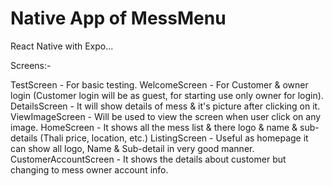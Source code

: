 # Native App of MessMenu

React Native with Expo...

Screens:-

TestScreen - For basic testing.
WelcomeScreen - For Customer & owner login (Customer login will be as guest, for starting use only owner for login).
DetailsScreen - It will show details of mess & it's picture after clicking on it.
ViewImageScreen - Will be used to view the screen when user click on any image.
HomeScreen - It shows all the mess list & there logo & name & sub-details (Thali price, location, etc.)
ListingScreen - Useful as homepage it can show all logo, Name & Sub-detail in very good manner.
CustomerAccountScreen - It shows the details about customer but changing to mess owner account info.
